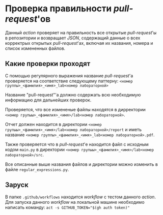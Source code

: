# Проверка правильности *pull-request*'ов

Данный *action* проверяет на правильность все открытые *pull-request*'ы в репозитории и возвращает *JSON*, содержащий данные о всех корректрых открытых *pull-request*'ах, включая их названия, номера и список измененных файлов.

## Какие проверки проходят

С помощью регулярного выражения название *pull-request*'a проверяется на соответствие следующему паттерну:
`<номер группы>_<фамилия>_<имя>_lab<номер лабораторной>`

Название "pull-request"'a должно содержать всю необходимую информацию для дальнейших проверок.

Проверяется, что все измененые файлы находятся в дирректории `<номер групыы>_<фамилия>_<имя>/lab<номер лабораторной>`.

Отчет должен находится в директории `<номер групыы>_<фамилия>_<имя>/lab<номер лабораторной>/report` и иметь название `<номер группы>_<фамилия>_<имя>_lab<номер лабораторной>.pdf`.

Также проверяется что в *pull-request*'е находится файл с исходным кодом `main.py` в директории `<номер групыы>_<фамилия>_<имя>/lab<номер лабораторной>/src`.

Все описанные выше названия файлов и директории можно изменить в файле `regular_expressions.py`.

## Заруск
В папке `.github/workflows` находится *workflow* с тестом данного *action*.
Для запуска данного *workflow* на локальной машине необходимо написать команду:
`act -s GITHUB_TOKEN="$(gh auth token)"`
